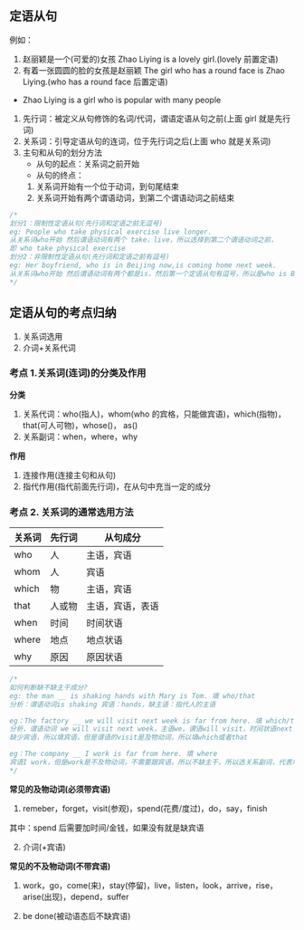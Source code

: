 ## 定语从句

例如：

1. 赵丽颖是一个(可爱的)女孩 Zhao Liying is a lovely girl.(lovely 前置定语)
2. 有着一张圆圆的脸的女孩是赵丽颖 The girl who has a round face is Zhao Liying.(who has a round face 后置定语)

- Zhao Liying is a girl who is popular with many people

1. 先行词：被定义从句修饰的名词/代词，谓语定语从句之前(上面 girl 就是先行词)
2. 关系词：引导定语从句的连词，位于先行词之后(上面 who 就是关系词)
3. 主句和从句的划分方法
   - 从句的起点：关系词之前开始
   - 从句的终点：
   1. 关系词开始有一个位于动词，到句尾结束
   2. 关系词开始有两个谓语动词，到第二个谓语动词之前结束

```js
/*
划分1：限制性定语从句(先行词和定语之前无逗号)
eg: People who take physical exercise live longer. 
从关系词who开始 然后谓语动词有两个 take，live，所以选择到第二个谓语动词之前，
即 who take physical exercise 
划分2：非限制性定语从句(先行词和定语之前有逗号)
eg: Her boyfriend, who is in Beijing now,is coming home next week.
从关系词who开始 然后谓语动词有两个都是is，然后第一个定语从句有逗号，所以是who is Beijing now
*/
```

## 定语从句的考点归纳

1. 关系词选用
2. 介词+关系代词

### 考点 1.关系词(连词)的分类及作用

**分类**

1. 关系代词：who(指人)，whom(who 的宾格，只能做宾语)，which(指物)，that(可人可物)，whose()， as()
2. 关系副词：when，where，why

**作用**

1. 连接作用(连接主句和从句)
2. 指代作用(指代前面先行词)，在从句中充当一定的成分

### 考点 2. 关系词的通常选用方法

| 关系词 | 先行词 | 从句成分         |
| ------ | ------ | ---------------- |
| who    | 人     | 主语，宾语       |
| whom   | 人     | 宾语             |
| which  | 物     | 主语，宾语       |
| that   | 人或物 | 主语，宾语，表语 |
| when   | 时间   | 时间状语         |
| where  | 地点   | 地点状语         |
| why    | 原因   | 原因状语         |

```js
/*
如何判断缺不缺主干成分?
eg: the man __ is shaking hands with Mary is Tom. 填 who/that
分析：谓语动词is shaking 宾语：hands，缺主语：指代人的主语 

eg：The factory __ we will visit next week is far from here. 填 which/that
分析，谓语动词 we will visit next week，主语we，谓语will visit，时间状语next week，
缺少宾语，所以填宾语，但是谓语的visit是及物动词，所以填which或者that

eg：The company __ I work is far from here. 填 where
宾语I work，但是work是不及物动词，不需要跟宾语，所以不缺主干，所以选关系副词，代表地点。选where
*/
```

**常见的及物动词(必须带宾语)**

1. remeber，forget，visit(参观)，spend(花费/度过)，do，say，finish

其中：spend 后需要加时间/金钱，如果没有就是缺宾语

2. 介词(+宾语)

**常见的不及物动词(不带宾语)**

1. work，go，come(来)，stay(停留)，live，listen，look，arrive，rise，arise(出现)，depend，suffer

2. be done(被动语态后不缺宾语)
